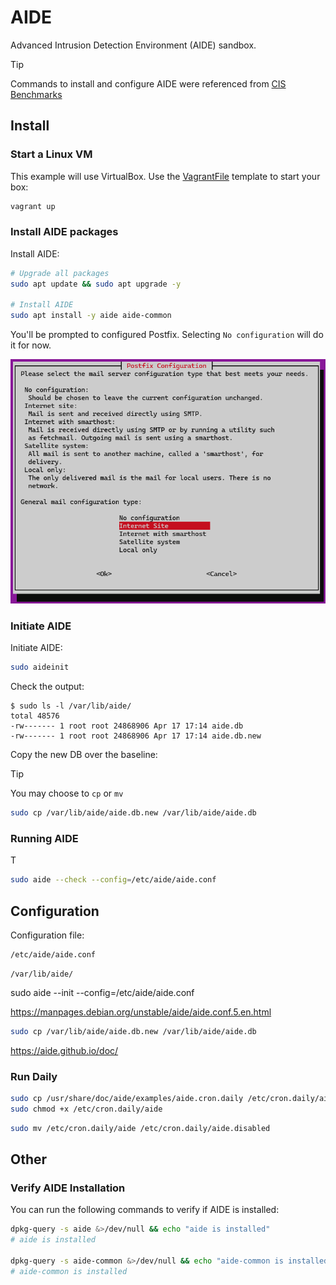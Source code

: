 # AIDE

Advanced Intrusion Detection Environment (AIDE) sandbox.

> [!TIP]
> Commands to install and configure AIDE were referenced from [CIS Benchmarks](https://downloads.cisecurity.org/#/)

## Install

### Start a Linux VM

This example will use VirtualBox. Use the [VagrantFile](./VagrantFile) template to start your box:

```sh
vagrant up
```

### Install AIDE packages

Install AIDE:

```sh
# Upgrade all packages
sudo apt update && sudo apt upgrade -y

# Install AIDE
sudo apt install -y aide aide-common
```

You'll be prompted to configured Postfix. Selecting `No configuration` will do it for now.

<img src=".assets/postfix.png" />


### Initiate AIDE

Initiate AIDE:

```sh
sudo aideinit
```

Check the output:

```
$ sudo ls -l /var/lib/aide/
total 48576
-rw------- 1 root root 24868906 Apr 17 17:14 aide.db
-rw------- 1 root root 24868906 Apr 17 17:14 aide.db.new
```

Copy the new DB over the baseline:

> [!TIP]
> You may choose to `cp` or `mv`

```sh
sudo cp /var/lib/aide/aide.db.new /var/lib/aide/aide.db
```

### Running AIDE

T

```sh
sudo aide --check --config=/etc/aide/aide.conf
```



## Configuration

Configuration file:

```sh
/etc/aide/aide.conf
```

```
/var/lib/aide/
```

sudo aide --init --config=/etc/aide/aide.conf

https://manpages.debian.org/unstable/aide/aide.conf.5.en.html

```sh
sudo cp /var/lib/aide/aide.db.new /var/lib/aide/aide.db
```

https://aide.github.io/doc/


### Run Daily

```sh
sudo cp /usr/share/doc/aide/examples/aide.cron.daily /etc/cron.daily/aide
sudo chmod +x /etc/cron.daily/aide
```

```sh
sudo mv /etc/cron.daily/aide /etc/cron.daily/aide.disabled
```

## Other

### Verify AIDE Installation

You can run the following commands to verify if AIDE is installed:

```sh
dpkg-query -s aide &>/dev/null && echo "aide is installed"
# aide is installed

dpkg-query -s aide-common &>/dev/null && echo "aide-common is installed"
# aide-common is installed
```
